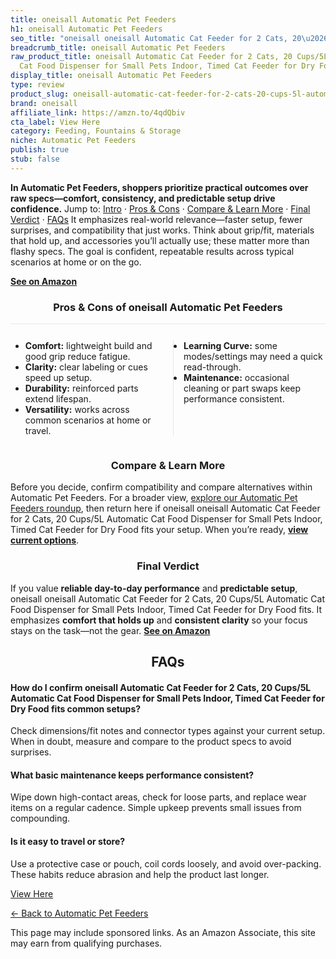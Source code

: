 ```yaml
---
title: oneisall Automatic Pet Feeders
h1: oneisall Automatic Pet Feeders
seo_title: "oneisall oneisall Automatic Cat Feeder for 2 Cats, 20\u2026"
breadcrumb_title: oneisall Automatic Pet Feeders
raw_product_title: oneisall Automatic Cat Feeder for 2 Cats, 20 Cups/5L Automatic
  Cat Food Dispenser for Small Pets Indoor, Timed Cat Feeder for Dry Food
display_title: oneisall Automatic Pet Feeders
type: review
product_slug: oneisall-automatic-cat-feeder-for-2-cats-20-cups-5l-automatic-cat-food-a568efa1
brand: oneisall
affiliate_link: https://amzn.to/4qdQbiv
cta_label: View Here
category: Feeding, Fountains & Storage
niche: Automatic Pet Feeders
publish: true
stub: false
---
```


<div id="intro" class="full-width"><p><strong>In Automatic Pet Feeders, shoppers prioritize practical outcomes over raw specs&mdash;comfort, consistency, and predictable setup drive confidence.</strong> Jump to: <a href="#intro">Intro</a> · <a href="#pros-cons">Pros &amp; Cons</a> · <a href="#compare-more">Compare &amp; Learn More</a> · <a href="#verdict">Final Verdict</a> · <a href="#faqs">FAQs</a> It emphasizes real-world relevance&mdash;faster setup, fewer surprises, and compatibility that just works. Think about grip/fit, materials that hold up, and accessories you’ll actually use; these matter more than flashy specs. The goal is confident, repeatable results across typical scenarios at home or on the go.</p><p><a href="https://amzn.to/4qdQbiv" rel="nofollow sponsored noopener" target="_blank"><strong>See on Amazon</strong></a></p></div>
<h3 id="pros-cons" style="text-align:center;">Pros &amp; Cons of oneisall Automatic Pet Feeders</h3>
<div class="pc-grid" style="display:grid;grid-template-columns:1fr 1fr;gap:16px;border-top:1px solid #e5e7eb;padding-top:12px;">
  <ul>
    <li><strong>Comfort:</strong> lightweight build and good grip reduce fatigue.</li>
    <li><strong>Clarity:</strong> clear labeling or cues speed up setup.</li>
    <li><strong>Durability:</strong> reinforced parts extend lifespan.</li>
    <li><strong>Versatility:</strong> works across common scenarios at home or travel.</li>
  </ul>
  <ul style="border-left:1px solid #e5e7eb;padding-left:16px;">
    <li><strong>Learning Curve:</strong> some modes/settings may need a quick read-through.</li>
    <li><strong>Maintenance:</strong> occasional cleaning or part swaps keep performance consistent.</li>
  </ul>
</div>


<h3 id="compare-more" style="text-align:center;">Compare &amp; Learn More</h3>
<p>Before you decide, confirm compatibility and compare alternatives within Automatic Pet Feeders. For a broader view, <a href="#">explore our Automatic Pet Feeders roundup</a>, then return here if oneisall oneisall Automatic Cat Feeder for 2 Cats, 20 Cups/5L Automatic Cat Food Dispenser for Small Pets Indoor, Timed Cat Feeder for Dry Food fits your setup. When you’re ready, <a href="https://amzn.to/4qdQbiv" rel="nofollow sponsored noopener" target="_blank"><strong>view current options</strong></a>.</p>

<h3 id="verdict" style="text-align:center;">Final Verdict</h3>
<p>If you value <strong>reliable day-to-day performance</strong> and <strong>predictable setup</strong>, oneisall oneisall Automatic Cat Feeder for 2 Cats, 20 Cups/5L Automatic Cat Food Dispenser for Small Pets Indoor, Timed Cat Feeder for Dry Food fits. It emphasizes <strong>comfort that holds up</strong> and <strong>consistent clarity</strong> so your focus stays on the task&mdash;not the gear. <a href="https://amzn.to/4qdQbiv" rel="nofollow sponsored noopener" target="_blank"><strong>See on Amazon</strong></a></p>

<h2 id="faqs" style="text-align:center;">FAQs</h2>
<h4><strong>How do I confirm oneisall Automatic Cat Feeder for 2 Cats, 20 Cups/5L Automatic Cat Food Dispenser for Small Pets Indoor, Timed Cat Feeder for Dry Food fits common setups?</strong></h4>
<p>Check dimensions/fit notes and connector types against your current setup. When in doubt, measure and compare to the product specs to avoid surprises.</p>
<h4><strong>What basic maintenance keeps performance consistent?</strong></h4>
<p>Wipe down high-contact areas, check for loose parts, and replace wear items on a regular cadence. Simple upkeep prevents small issues from compounding.</p>
<h4><strong>Is it easy to travel or store?</strong></h4>
<p>Use a protective case or pouch, coil cords loosely, and avoid over-packing. These habits reduce abrasion and help the product last longer.</p>

<p><a class="btn" href="https://amzn.to/4qdQbiv" target="_blank" rel="nofollow sponsored noopener">View Here</a></p>
<p><a href="/roundups/feeding-fountains-storage/automatic-pet-feeders/">← Back to Automatic Pet Feeders</a></p>
<aside class="disclosure">This page may include sponsored links. As an Amazon Associate, this site may earn from qualifying purchases.</aside>
